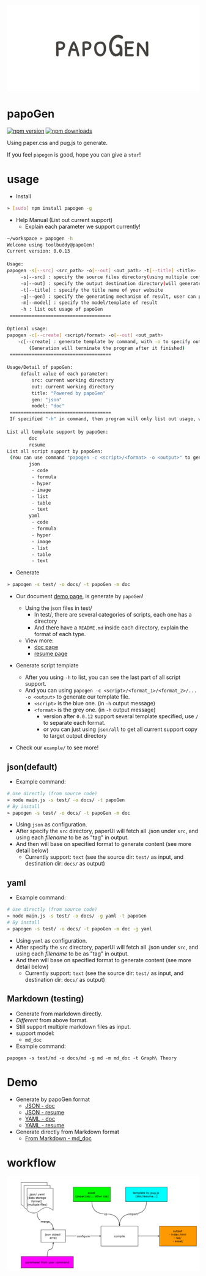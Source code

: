 ![](./design/badge.png)

# papoGen
[![npm version](https://badge.fury.io/js/papogen.svg)](https://badge.fury.io/js/papogen)
[![npm downloads](https://img.shields.io/npm/dm/papogen.svg)](https://img.shields.io/npm/dm/papogen.svg)

Using paper.css and pug.js to generate.

If you feel `papogen` is good, hope you can give a `star`!

# usage

* Install 
```bash
» [sudo] npm install papogen -g
```

* Help Manual (List out current support)
    * Explain each parameter we support currently!
```bash
~/workspace » papogen -h
Welcome using toolbuddy@papoGen!
Current version: 0.0.13

Usage:
papogen -s[--src] <src_path> -o[--out] <out_path> -t[--title] <title> -g[--gen] <type> -m[--model] <name> -h[--help]
     -s[--src] : specify the source files directory(using multiple configure files)
     -o[--out] : specify the output destination directory(will generate website for u!)
     -t[--title] : specify the title name of your website
     -g[--gen] : specify the generating mechanism of result, user can pick from several types. default value is "json"
     -m[--model] : specify the model/template of result
     -h : list out usage of papoGen
 =====================================

Optional usage:
papogen -c[--create] <script/format> -o[--out] <out_path>
    -c[--create] : generate template by command, with -o to specify output directory
        (Generation will terminate the program after it finished)
 =====================================

Usage/Detail of papoGen:
     default value of each parameter:
         src: current working directory
         out: current working directory
         title: "Powered by papoGen"
         gen: "json"
         model: "doc"
 =====================================
 If specified "-h" in command, then program will only list out usage, without any generation.

List all template support by papoGen:
        doc
        resume
List all script support by papoGen:
 (You can use command "papogen -c <script>/<format> -o <output>" to generate script template files)
        json
         - code
         - formula
         - hyper
         - image
         - list
         - table
         - text
        yaml
         - code
         - formula
         - hyper
         - image
         - list
         - table
         - text
```

* Generate
```bash
» papogen -s test/ -o docs/ -t papoGen -m doc
```

* Our document [demo page](https://toolbuddy.github.io/papoGen/), is generate by `papoGen`!
    * Using the json files in test/ 
        * In test/, there are several categories of scripts, each one has a directory
        * And there have a `README.md` inside each directory, explain the format of each type.
    * View more:
        * [doc page](https://toolbuddy.github.io/papoGen/)
        * [resume page](https://toolbuddy.github.io/papoGen/resume)

* Generate script template
    * After you using `-h` to list, you can see the last part of all script support.
    * And you can using `papogen -c <script>/<format_1>/<format_2>/... -o <output>` to generate our template file.
        * `<script>` is the blue one. (in `-h` output message)
        * `<format>` is the grey one. (in `-h` output message)
            * version after `0.0.12` support several template specified, use `/` to separate each format.
            * or you can just using `json/all` to get all current support copy to target output directory

* Check our `example/` to see more!

## json(default)
* Example command:
```bash
# Use directly (from source code)
» node main.js -s test/ -o docs/ -t papoGen
# By install 
» papogen -s test/ -o docs/ -t papoGen -m doc
```
* Using `json` as configuration.
* After specify the `src` directory, paperUI will fetch all .json under `src`, and using each *filename* to be as "tag" in output.
* And then will base on specified format to generate content (see more detail below)
    * Currently support: `text` (see the source dir: `test/` as input, and destination dir: `docs/` as output)

## yaml
* Example command:
```bash
# Use directly (from source code)
» node main.js -s test/ -o docs/ -g yaml -t papoGen
# By install 
» papogen -s test/ -o docs/ -t papoGen -m doc -g yaml
```
* Using `yaml` as configuration.
* After specify the `src` directory, paperUI will fetch all .json under `src`, and using each *filename* to be as "tag" in output.
* And then will base on specified format to generate content (see more detail below)
    * Currently support: `text` (see the source dir: `test/` as input, and destination dir: `docs/` as output)

## Markdown (testing)
* Generate from markdown directly.
* *Different* from above format.
* Still support multiple markdown files as input.
* support model:
    * `md_doc`
* Example command:
```
papogen -s test/md -o docs/md -g md -m md_doc -t Graph\ Theory   
```

# Demo

* Generate by papoGen format
   * [JSON - doc](https://toolbuddy.github.io/papoGen/)
   * [JSON - resume](https://toolbuddy.github.io/papoGen/resume/)
   * [YAML - doc](https://toolbuddy.github.io/papoGen/doc-yaml)
   * [YAML - resume](https://toolbuddy.github.io/papoGen/resume-yaml)
* Generate directly from Markdown format
   * [From Markdown - md_doc](https://toolbuddy.github.io/papoGen/md/)

# workflow

![](./design/workflow.png)
